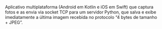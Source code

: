 Aplicativo multiplataforma (Android em Kotlin e iOS em Swift) que captura fotos e as envia via socket TCP para um servidor Python, que salva e exibe imediatamente a última imagem recebida no protocolo “4 bytes de tamanho + JPEG”.